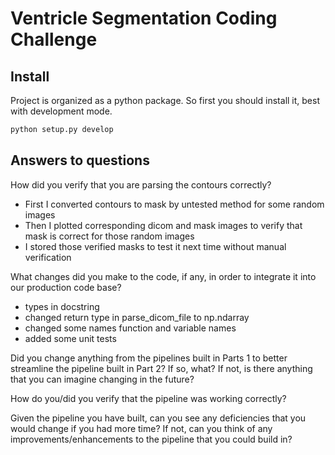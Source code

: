 # Ventricle Segmentation Coding Challenge

## Install
Project is organized as a python package. So first you should install it, best with development mode.

```bash
python setup.py develop
```


## Answers to questions

How did you verify that you are parsing the contours correctly?
 - First I converted contours to mask by untested method for some random images 
 - Then I plotted corresponding dicom and mask images to verify that mask is correct for those random images 
 - I stored those verified masks to test it next time without manual verification

What changes did you make to the code, if any, in order to integrate it into our production code base?
 - types in docstring 
 - changed return type in parse_dicom_file to np.ndarray
 - changed some names function and variable names
 - added some unit tests
 

Did you change anything from the pipelines built in Parts 1 to better streamline the pipeline built in Part 2? If so, what? If not, is there anything that you can imagine changing in the future?

How do you/did you verify that the pipeline was working correctly?

Given the pipeline you have built, can you see any deficiencies that you would change if you had more time? If not, can you think of any improvements/enhancements to the pipeline that you could build in?